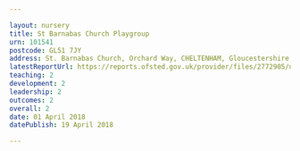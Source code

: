 ```yaml
---

layout: nursery
title: St Barnabas Church Playgroup
urn: 101541
postcode: GL51 7JY
address: St. Barnabas Church, Orchard Way, CHELTENHAM, Gloucestershire, GL51 7JY
latestReportUrl: https://reports.ofsted.gov.uk/provider/files/2772905/urn/101541.pdf
teaching: 2
development: 2
leadership: 2
outcomes: 2
overall: 2
date: 01 April 2018 
datePublish: 19 April 2018

---
```

